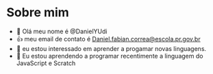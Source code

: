 # Sobre mim
- 👋 Olá meu nome é @DanielYUdi
- 👍 meu email de contato é Daniel.fabian.correa@escola.pr.gov.br
- 👀 eu estou interessado em aprender a progamar novas linguagens.
- 🌱 Eu estou aprendendo a programar recentimente a linguagem do JavaScript e Scratch

<!---
DanielYUdi/DanielYUdi is a ✨ special ✨ repository because its `README.md` (this file) appears on your GitHub profile.
You can click the Preview link to take a look at your changes.
--->
